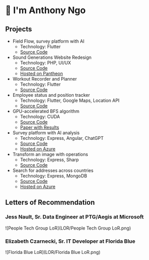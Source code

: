 # 👋 I'm Anthony Ngo

## Projects

- Field Flow, survey platform with AI
  - Technology: Flutter
  - [Source Code](https://github.com/SU-MobileSoftwareDev-Group10/FieldFlow)
- Sound Generations Website Redesign
  - Technology: PHP, UI/UX
  - [Source Code](https://github.com/Sound-Generations-Capstone/wp-dev-env)
  - [Hosted on Pantheon](https://v-sg-capstone.pantheonsite.io)
- Workout Recorder and Planner
  - Technology: Flutter
  - [Source Code](https://github.com/ngoantho/flutter-workout-app)
- Employee status and position tracker
  - Technology: Flutter, Google Maps, Location API
  - [Source Code](https://github.com/SU-MobileSoftwareDev-Group10/FieldFlow)
- GPU-accelerated BFS algorithm
  - Technology: CUDA
  - [Source Code](https://github.com/ngoantho/cs5990_on-gpu_async_bfs)
  - [Paper with Results](https://www.overleaf.com/read/nndfvmttjpxp#a2c456)
- Survey platform with AI analysis
  - Technology: Express, Angular, ChatGPT
  - [Source Code](https://github.com/ngoantho/SurveySage)
  - [Hosted on Azure](https://surveysage.azurewebsites.net)
- Transform an image with operations
  - Technology: Express, Sharp
  - [Source Code](https://github.com/ngoantho/image-processor)
- Search for addresses across countries
  - Technology: Express, MongoDB
  - [Source Code](https://github.com/ngoantho/cs5200-address-searcher)
  - [Hosted on Azure](https://address-searcher.azurewebsites.net)

## Letters of Recommendation

### Jess Nault, Sr. Data Engineer at PTG/Aegis at Microsoft

![People Tech Group LoR](LOR/People Tech Group LoR.png)

### Elizabeth Czarnecki, Sr. IT Developer at Florida Blue

![Florida Blue LoR](LOR/Florida Blue LoR.png)
